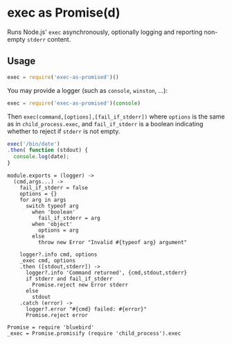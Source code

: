 exec as Promise(d)
==================

Runs Node.js' `exec` asynchronously, optionally logging and reporting non-empty `stderr` content.

Usage
-----

```javascript
exec = require('exec-as-promised')()
```

You may provide a logger (such as `console`, `winston`, ...):

```javascript
exec = require('exec-as-promised')(console)
```

Then `exec(command,[options],[fail_if_stderr])` where `options` is the same as in `child_process.exec`, and `fail_if_stderr` is a boolean indicating whether to reject if `stderr` is not empty.

```javascript
exec('/bin/date')
.then( function (stdout) {
  console.log(date);
}
```

    module.exports = (logger) ->
      (cmd,args...) ->
        fail_if_stderr = false
        options = {}
        for arg in args
          switch typeof arg
            when 'boolean'
              fail_if_stderr = arg
            when 'object'
              options = arg
            else
              throw new Error "Invalid #{typeof arg} argument"

        logger?.info cmd, options
        _exec cmd, options
        .then ([stdout,stderr]) ->
          logger?.info 'Command returned', {cmd,stdout,stderr}
          if stderr and fail_if_stderr
            Promise.reject new Error stderr
          else
            stdout
        .catch (error) ->
          logger?.error "#{cmd} failed: #{error}"
          Promise.reject error

    Promise = require 'bluebird'
    _exec = Promise.promisify (require 'child_process').exec
